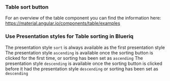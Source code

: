 ### Table sort button
For an overview of the table component you can find the information here: https://material.angular.io/components/table/examples


### Use Presentation styles for Table sorting in Blueriq
The presentation style `sort` is always available as the first presentation style
The presentation style `ascending` is available once the sorting button is clicked for the first time, or sorting has been set as `ascending`
The presentation style `descending` is available once the sorting button is clicked before it had the presentation style `descending` or sorting has been set as `descending`
